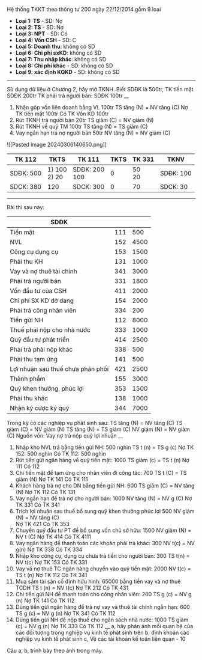Hệ thống TKKT theo thông tư 200 ngày 22/12/2014 gồm 9 loại
- **Loại 1: TS** - SD: Nợ  
- **Loại 2: TS** - SD: Nợ
- **Loại 3: NPT** - SD: Có
- **Loại 4: Vốn CSH** - SD: C
- **Loại 5: Doanh thu**: không có SD
- **Loại 6: Chi phí sxKD**: không có SD
- **Loại 7: Thu nhập khác**: không có SD
- **Loại 8: Chi phí khác** - SD: không có SD
- **Loại 9: xác định KQKD** - SD: không có SD
___
Sử dụng dữ liệu ở Chương 2, hãy mở TKNH. Biết SDĐK là 500tr, 
TK tiền mặt. SDĐK 200tr
TK phải trả người bán: SDĐK 100tr
__
1) Nhận góp vốn liên doanh bằng VL 100tr
	TS tăng (N) = NV tăng (C)
		Nợ TK tiền mặt 100tr
		Có TK Vốn KD 100tr
2) Rút TKNH trả người bán 20tr
	TS giảm (C) = NV giảm (N)
3) Rút TKNH về quỹ TM 100tr 
	TS tăng (N) = TS giảm (C)
4) Vay ngắn hạn trả nợ người bán 50tr
	NV tăng (N) = NV giảm (C)

![[Pasted image 20240306140650.png]]

| TK 112        | TKTS            | TK 111           | TKTS | TK 331    | TKNV          |
| ------------- | --------------- | ---------------- | ---- | --------- | ------------- |
| SDĐK: 500<br> | 1) 100<br>2) 20 | SDĐK: 200<br>100 | 0    | 50 <br>20 | SDĐK: 100<br> |
| SDCK: 380     | 120             | SDCK: 300        | 0    | 70        | SDCK: 30      |
___
Bài thi sau này: 

| SDĐK                              |     |      |
| --------------------------------- | --- | ---- |
| Tiền mặt                          | 111 | 500  |
| NVL                               | 152 | 4500 |
| Công cụ dụng cụ                   | 153 | 1500 |
| Phải thu KH                       | 131 | 1000 |
| Vay và nợ thuê tài chính          | 341 | 3000 |
| Phải trả người bán                | 331 | 1800 |
| Vốn đầu tư của CSH                | 411 | 2000 |
| Chi phí SX KD dở dang             | 154 | 2000 |
| Phải trả công nhân viên           | 334 | 200  |
| Tiền gửi NH                       | 112 | 8000 |
| Thuế phải nộp cho nhà nước        | 333 | 1000 |
| Quỹ đầu tư phát triển             | 414 | 2500 |
| Phải trả phải nộp khác            | 338 | 500  |
| Phải thu tạm ứng                  | 141 | 500  |
| Lợi nhuận sau thuế chưa phân phối | 421 | 2500 |
| Thành phẩm                        | 155 | 3000 |
| Quỹ khen thưởng, phúc lợi         | 353 | 1500 |
| Phải thu khác                     | 138 | 1000 |
| Nhận ký cược ký quý               | 344 | 7000 |

Trong kỳ có các nghiệp vụ phát sinh sau:
	TS tăng (N) = NV tăng (C)
	TS giảm (C) = NV giảm (N)
	TS tăng (N) = TS giảm (C)
	NV giảm (N) = NV giảm (C)
		Nguồn vốn: Vay nợ trả nộp quỹ lợi nhuận
__
1. Nhập kho NVL trả bằng tiền gửi NH: 500 nghìn
	TS t (n) = TS g (c)
		Nợ TK 152: 500 nghìn
		Có TK 112: 500 nghìn
2. Rút tiền gửi ngân hàng về quỹ tiền mặt: 1000
	TS giảm (c) = TS t (n)
		Nợ 111
		Có 112
3. Chi tiền mặt để tạm ứng cho nhân viên đi công tác: 700
	TS t (C) = TS giảm (N)
		Nợ TK 141
		Có TK 111
4. Khách hàng trả nợ cho DN bằng tiền gửi NH: 600
	TS giảm (C) = NV tăng (N)
		Nợ TK 112
		Có TK 131
5. Vay ngắn hạn để trả nợ cho người bán: 1000
	NV tăng (N) = NV g (C)
		Nợ TK 331
		Có TK 341
6. Trích lợi nhuận sau thuế bổ sung quỹ khen thưởng phúc lợi 500
	NV giảm (N) = NV tăng (C)  
		Nợ TK 421
		Có TK 353
7. Chuyển quỹ đầu tư PT để bổ sung vốn chủ sở hữu: 1500
	NV giảm (N) = NV t (C)
		Nợ TK 414
		Có TK 4111
8. Vay ngân hàng để thanh toán các khoản phải trả khác: 300
	NV t(c) = NV g(n)
		Nợ TK 338
		Có TK 334
9. Nhập kho công cụ, dụng cụ chưa trả tiền cho người bán: 300
	TS t(n) = NV t(c)
		Nợ TK 153
		Có TK 331
10. Vay và nợ thuê TC ngân hàng chuyển vào quỹ tiền mặt: 2000 
	NV t(c) = TS t (n)
		Nợ TK 112
		Có TK 341
11. Mua sắm tài sản cố định hữu hình: 65000 bằng tiền vay và nợ thuê TCDH
	TS t (n) = NV t(c) 
		Nợ TK 212
		Có TK 431
12. Chi tiền gửi NH để thanh toán cho công nhân viên: 200 
	TS g (c) = NV g (n)
		Nợ TK 141
		Có TK 112 
13. Dùng tiền gửi ngân hàng để trả nợ vay và thuê tài chính ngắn hạn: 600
	TS g (c) = NV g (n)
		Nợ TK 341
		Có TK 112
14. Dùng tiền gửi NH để nộp thuế cho ngân sách nhà nước: 1000
	TS giảm (c) = NV g (n)
		Nợ TK 333
		Có TK 112
__
a, hãy phản ánh mối quan hệ của các đối tượng trong nghiệp vụ kinh tế phát sinh trên
b, định khoản các nghiệp vụ kinh tế phát sinh 
c, Vẽ các tài khoản kế toán liên quan - 10

Câu a, b, trình bày theo ảnh trong máy.

